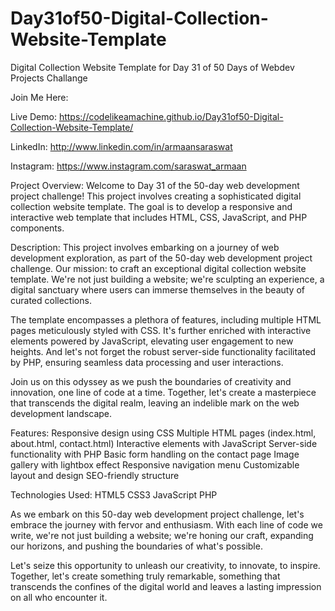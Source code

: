 # Day31of50-Digital-Collection-Website-Template
Digital Collection Website Template for Day 31 of 50 Days of Webdev Projects Challange

Join Me Here:

Live Demo: https://codelikeamachine.github.io/Day31of50-Digital-Collection-Website-Template/

LinkedIn: http://www.linkedin.com/in/armaansaraswat

Instagram: https://www.instagram.com/saraswat_armaan

Project Overview:
Welcome to Day 31 of the 50-day web development project challenge! This project involves creating a sophisticated digital collection website template. The goal is to develop a responsive and interactive web template that includes HTML, CSS, JavaScript, and PHP components.

Description:
This project involves embarking on a journey of web development exploration, as part of the 50-day web development project challenge. Our mission: to craft an exceptional digital collection website template. We're not just building a website; we're sculpting an experience, a digital sanctuary where users can immerse themselves in the beauty of curated collections.

The template encompasses a plethora of features, including multiple HTML pages meticulously styled with CSS. It's further enriched with interactive elements powered by JavaScript, elevating user engagement to new heights. And let's not forget the robust server-side functionality facilitated by PHP, ensuring seamless data processing and user interactions.

Join us on this odyssey as we push the boundaries of creativity and innovation, one line of code at a time. Together, let's create a masterpiece that transcends the digital realm, leaving an indelible mark on the web development landscape.

Features:
Responsive design using CSS
Multiple HTML pages (index.html, about.html, contact.html)
Interactive elements with JavaScript
Server-side functionality with PHP
Basic form handling on the contact page
Image gallery with lightbox effect
Responsive navigation menu
Customizable layout and design
SEO-friendly structure

Technologies Used:
HTML5
CSS3
JavaScript
PHP

As we embark on this 50-day web development project challenge, let's embrace the journey with fervor and enthusiasm. With each line of code we write, we're not just building a website; we're honing our craft, expanding our horizons, and pushing the boundaries of what's possible.

Let's seize this opportunity to unleash our creativity, to innovate, to inspire. Together, let's create something truly remarkable, something that transcends the confines of the digital world and leaves a lasting impression on all who encounter it.

